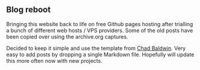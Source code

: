 ## Blog reboot

Bringing this website back to life on free Github pages hosting after trialling a bunch of different web hosts / VPS providers. Some of the old posts have been copied over using the archive.org captures.

Decided to keep it simple and use the template from [Chad Baldwin](https://chadbaldwin.net/2021/03/14/how-to-build-a-sql-blog.html). Very easy to add posts by dropping a single Markdown file. Hopefully will update this more often now with new projects.